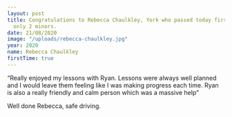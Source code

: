 ```yaml
---
layout: post
title: Congratulations to Rebecca Chaulkley, York who passed today first time with
  only 2 minors.
date: 21/08/2020
image: "/uploads/rebecca-chaulkley.jpg"
year: 2020
name: Rebecca Chaulkley
firstTime: true
---
```

“Really enjoyed my lessons with Ryan. Lessons were always well planned and I would leave them feeling like I was making progress each time. Ryan is also a really friendly and calm person which was a massive help”

Well done Rebecca, safe driving.
